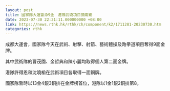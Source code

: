 ```yaml
---
layout: post
title: 國家隊大運會添9金　港隊武術項目摘兩銅
date: 2023-07-30 22:31:11.000000000 +08:00
link: https://news.rthk.hk/rthk/ch/component/k2/1711281-20230730.htm
categories: rthk
---
```


成都大運會，國家隊今天在武術、射擊、射箭、藝術體操及跆拳道項目奪得9面金牌。

其中武術隊的曹茂園、金哲典和陳小麗均取得個人第二面金牌。

港隊許得恩和沈曉榆在武術項目各取得一面銅牌。

國家隊暫時以13金4銀3銅排在金牌榜首位，港隊以1金1銀2銅排第8。
